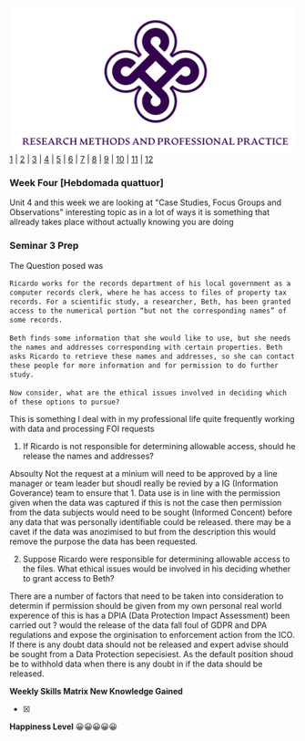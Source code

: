 ![Logo](Images/Logo.png)
[1](/MyPortfolio/RMPP/Unit01.html) | [2](/MyPortfolio/RMPP/Unit02.html) | [3](/MyPortfolio/RMPP/Unit03.html) | [4](/MyPortfolio/RMPP/Unit04.html) | [5](/MyPortfolio/RMPP/Unit05.html) | [6](/MyPortfolio/RMPP/Unit06.html) | [7](/MyPortfolio/RMPP/Unit07.html) | [8](/MyPortfolio/RMPP/Unit08.html) | [9](/MyPortfolio/RMPP/Unit09.html) | [10](/MyPortfolio/RMPP/Unit10.html) | [11](/MyPortfolio/RMPP/Unit11.html) | [12](/MyPortfolio/RMPP/Unit12.html)

### Week Four [Hebdomada quattuor]

Unit 4 and this week we are looking at "Case Studies, Focus Groups and Observations" interesting topic as in a lot of ways it is something that allready takes place without actually knowing you are doing

### Seminar 3 Prep

The Question posed was 

```
Ricardo works for the records department of his local government as a computer records clerk, where he has access to files of property tax records. For a scientific study, a researcher, Beth, has been granted access to the numerical portion “but not the corresponding names” of some records.

Beth finds some information that she would like to use, but she needs the names and addresses corresponding with certain properties. Beth asks Ricardo to retrieve these names and addresses, so she can contact these people for more information and for permission to do further study.

Now consider, what are the ethical issues involved in deciding which of these options to pursue?
```

This is something I deal with in my professional life quite frequently working with data and processing FOI requests 

1. If Ricardo is not responsible for determining allowable access, should he release the names and addresses?

Absoulty Not the request at a minium will need to be approved by a line manager or team leader but shoudl really be revied by a IG (Information Goverance) team to ensure that 1. Data use is in line with the permission given when the data was captured if this is not the case then permission from the data subjects would need to be sought (Informed Concent) before any data that was personally identifiable could be released. there may be a cavet if the data was anozimised to but from the description this would remove the purpose the data has been requested.


2. Suppose Ricardo were responsible for determining allowable access to the files. What ethical issues would be involved in his deciding whether to grant access to Beth?

There are a number of factors that need to be taken into consideration to determin if permission should be given from my own personal real world experence of this is has a DPIA (Data Protection Impact Assessment) been carried out ? would the release of the data fall foul of GDPR and DPA regulations and expose the orginisation to enforcement action from the ICO. If there is any doubt data should not be released and expert advise should be sought from a Data Protection sepecisiest. As the default position shoud be to withhold data when there is any doubt in if the data should be released.

**Weekly Skills Matrix New Knowledge Gained**

- [x] 


**Happiness Level**
😀😀😀😀😀
